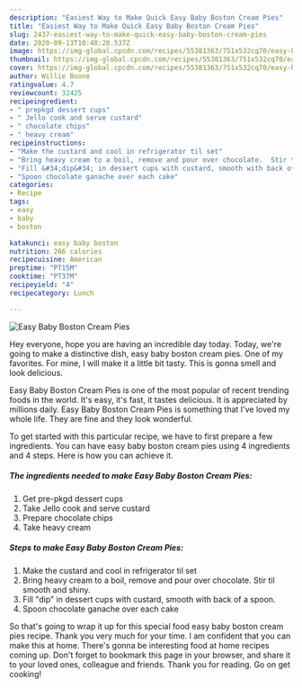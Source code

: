 ```yaml
---
description: "Easiest Way to Make Quick Easy Baby Boston Cream Pies"
title: "Easiest Way to Make Quick Easy Baby Boston Cream Pies"
slug: 2437-easiest-way-to-make-quick-easy-baby-boston-cream-pies
date: 2020-09-13T10:48:28.537Z
image: https://img-global.cpcdn.com/recipes/55381363/751x532cq70/easy-baby-boston-cream-pies-recipe-main-photo.jpg
thumbnail: https://img-global.cpcdn.com/recipes/55381363/751x532cq70/easy-baby-boston-cream-pies-recipe-main-photo.jpg
cover: https://img-global.cpcdn.com/recipes/55381363/751x532cq70/easy-baby-boston-cream-pies-recipe-main-photo.jpg
author: Willie Boone
ratingvalue: 4.7
reviewcount: 32425
recipeingredient:
- " prepkgd dessert cups"
- " Jello cook and serve custard"
- " chocolate chips"
- " heavy cream"
recipeinstructions:
- "Make the custard and cool in refrigerator til set"
- "Bring heavy cream to a boil, remove and pour over chocolate.  Stir til smooth and shiny."
- "Fill &#34;dip&#34; in dessert cups with custard, smooth with back of a spoon."
- "Spoon chocolate ganache over each cake"
categories:
- Recipe
tags:
- easy
- baby
- boston

katakunci: easy baby boston 
nutrition: 266 calories
recipecuisine: American
preptime: "PT15M"
cooktime: "PT37M"
recipeyield: "4"
recipecategory: Lunch

---
```



![Easy Baby Boston Cream Pies](https://img-global.cpcdn.com/recipes/55381363/751x532cq70/easy-baby-boston-cream-pies-recipe-main-photo.jpg)

Hey everyone, hope you are having an incredible day today. Today, we're going to make a distinctive dish, easy baby boston cream pies. One of my favorites. For mine, I will make it a little bit tasty. This is gonna smell and look delicious.



Easy Baby Boston Cream Pies is one of the most popular of recent trending foods in the world. It's easy, it's fast, it tastes delicious. It is appreciated by millions daily. Easy Baby Boston Cream Pies is something that I've loved my whole life. They are fine and they look wonderful.


To get started with this particular recipe, we have to first prepare a few ingredients. You can have easy baby boston cream pies using 4 ingredients and 4 steps. Here is how you can achieve it.

<!--inarticleads1-->

##### The ingredients needed to make Easy Baby Boston Cream Pies:

1. Get  pre-pkgd dessert cups
1. Take  Jello cook and serve custard
1. Prepare  chocolate chips
1. Take  heavy cream




<!--inarticleads2-->

##### Steps to make Easy Baby Boston Cream Pies:

1. Make the custard and cool in refrigerator til set
1. Bring heavy cream to a boil, remove and pour over chocolate.  Stir til smooth and shiny.
1. Fill &#34;dip&#34; in dessert cups with custard, smooth with back of a spoon.
1. Spoon chocolate ganache over each cake




So that's going to wrap it up for this special food easy baby boston cream pies recipe. Thank you very much for your time. I am confident that you can make this at home. There's gonna be interesting food at home recipes coming up. Don't forget to bookmark this page in your browser, and share it to your loved ones, colleague and friends. Thank you for reading. Go on get cooking!
